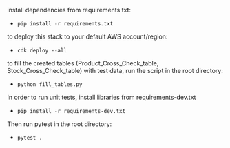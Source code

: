 install dependencies from requirements.txt:
* ```pip install -r requirements.txt```

to deploy this stack to your default AWS account/region:
* ```cdk deploy --all```

to fill the created tables (Product_Cross_Check_table, Stock_Cross_Check_table) with test data, run the script in the root directory:
* ```python fill_tables.py```

In order to run unit tests, install libraries from requirements-dev.txt
* ```pip install -r requirements-dev.txt```

Then run pytest in the root directory:
* ```pytest .```
